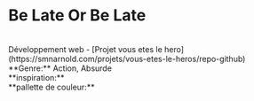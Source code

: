 # Be Late Or Be Late
<br>
Développement web -
[Projet vous etes le hero](https://smnarnold.com/projets/vous-etes-le-heros/repo-github)
<br>
**Genre:** Action, Absurde
<br>
**inspiration:**
<br>
**pallette de couleur:**
